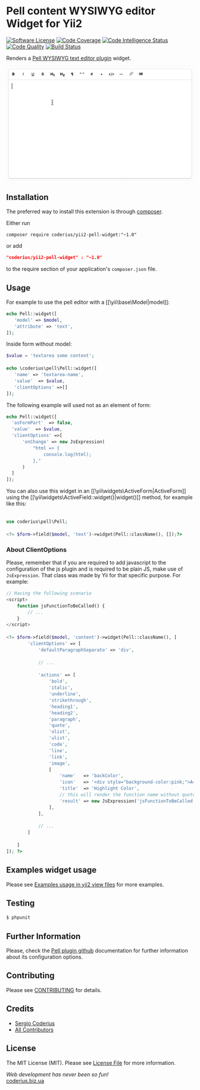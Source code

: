 Pell content WYSIWYG editor Widget for Yii2
===========================================

[![Software License](https://img.shields.io/github/license/coderius/yii2-pell-widget)](LICENSE.md)
[![Code Coverage](https://scrutinizer-ci.com/g/coderius/yii2-pell-widget/badges/coverage.png?b=master)](https://scrutinizer-ci.com/g/coderius/yii2-pell-widget/?branch=master)
[![Code Intelligence Status](https://scrutinizer-ci.com/g/coderius/yii2-pell-widget/badges/code-intelligence.svg?b=master)](https://scrutinizer-ci.com/code-intelligence)
[![Code Quality](https://img.shields.io/scrutinizer/quality/g/coderius/yii2-pell-widget.svg?style=flat-square)](https://scrutinizer-ci.com/g/coderius/yii2-pell-widget/?branch=master)
[![Build Status](https://scrutinizer-ci.com/g/coderius/yii2-pell-widget/badges/build.png?b=master)](https://scrutinizer-ci.com/g/coderius/yii2-pell-widget/build-status/master)

Renders a [Pell WYSIWYG text editor plugin](https://github.com/jaredreich/pell) widget.

![Live demo](https://raw.githubusercontent.com/jaredreich/pell/master/demo.gif?raw=true "Demo")

## Installation

The preferred way to install this extension is through [composer](http://getcomposer.org/download/).

Either run

```
composer require coderius/yii2-pell-widget:"~1.0"
```
or add

```json
"coderius/yii2-pell-widget" : "~1.0"
```

to the require section of your application's `composer.json` file.

## Usage

For example to use the pell editor with a [[\yii\base\Model|model]]:

 ```php
echo Pell::widget([
    'model' => $model,
    'attribute' => 'text',
]);
  ```
 
Inside form without model:

 ```php
$value = 'textarea some content';

echo \coderius\pell\Pell::widget([
    'name' => 'textarea-name',
    'value'  => $value,
    'clientOptions' =>[]
]);
```

The following example will used not as an element of form:
 
  ```php
echo Pell::widget([
    'asFormPart'  => false,
    'value'  => $value,
    'clientOptions' =>[
        'onChange' => new JsExpression(
            "html => {
                console.log(html);
            },"
        )
    ]
]);
  ```
  
You can also use this widget in an [[\yii\widgets\ActiveForm|ActiveForm]] using the [[\yii\widgets\ActiveField::widget()|widget()]] method, for example like this:

```php

use coderius\pell\Pell;

<?= $form->field($model, 'text')->widget(Pell::className(), []);?>
```

### About ClientOptions 

Please, remember that if you are required to add javascript to the configuration of the js plugin and is required to be 
plain JS, make use of `JsExpression`. That class was made by Yii for that specific purpose. For example:
 
```php 
// Having the following scenario
<script> 
    function jsFunctionToBeCalled() {
        // ...
    }
</script>

<?= $form->field($model, 'content')->widget(Pell::className(), [
        'clientOptions' => [
            'defaultParagraphSeparato' => 'div',

            // ...

            'actions' => [
                'bold',
                'italic',
                'underline',
                'strikethrough',
                'heading1',
                'heading2',
                'paragraph',
                'quote',
                'olist',
                'ulist',
                'code',
                'line',
                'link',
                'image',
                [
                    'name'   => 'backColor',
                    'icon'   => '<div style="background-color:pink;">A</div>',
                    'title'  => 'Highlight Color',
                    // this will render the function name without quotes on the configuration options of the plugin
                    'result' => new JsExpression('jsFunctionToBeCalled')
                ],
            ],
            
            // ...
        ]
        
    ]
]); ?>
```

## Examples widget usage
Please see [Examples usage in yii2 view files](https://github.com/coderius/yii2-pell-widget/blob/master/examples/some-yii2-view.php) for more examples.

## Testing

``` bash
$ phpunit
```

## Further Information

Please, check the [Pell plugin github](https://github.com/jaredreich/pell) documentation for further 
information about its configuration options.

## Contributing

Please see [CONTRIBUTING](CONTRIBUTING.md) for details.

## Credits

- [Sergio Coderius](https://github.com/coderius)
- [All Contributors](../../contributors)

## License

The MIT License (MIT). Please see [License File](LICENSE.md) for more information.
 
<i>Web development has never been so fun!</i>  
[coderius.biz.ua](https://coderius.biz.ua)
